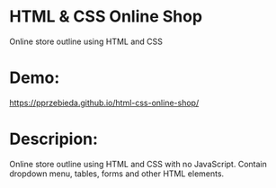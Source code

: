 # HTML & CSS Online Shop

Online store outline using HTML and CSS

# Demo:

https://pprzebieda.github.io/html-css-online-shop/

# Descripion:

Online store outline using HTML and CSS with no JavaScript. Contain dropdown menu, tables, forms and other HTML elements.

